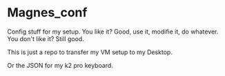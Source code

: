 # Magnes_conf
Config stuff for my setup. You like it? Good, use it, modifie it, do whatever. You don't like it? Still good. 

This is just a repo to transfer my VM setup to my Desktop.

Or the JSON for my k2 pro keyboard.
